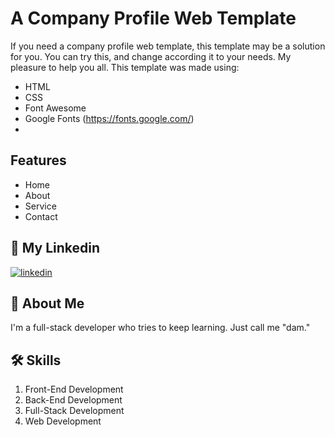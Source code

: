 # A Company Profile Web Template

If you need a company profile web template, this template may be a solution for you. You can try this, and change according it to your needs. My pleasure to help you all. This template was made using:
- HTML
- CSS
- Font Awesome
- Google Fonts (https://fonts.google.com/)
- 
## Features
- Home
- About
- Service
- Contact

## 🔗 My Linkedin
[![linkedin](https://img.shields.io/badge/linkedin-0A66C2?style=for-the-badge&logo=linkedin&logoColor=white)](https://www.linkedin.com/in/pangeran-saddam-husain-2b5096207/)

## 🚀 About Me
I'm a full-stack developer who tries to keep learning. Just call me "dam."

## 🛠 Skills
1. Front-End Development
2. Back-End Development
3. Full-Stack Development
4. Web Development
